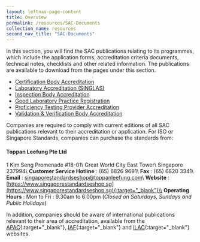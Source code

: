 ```yaml
---
layout: leftnav-page-content
title: Overview
permalink: /resources/SAC-Documents
collection_name: resources
second_nav_title: "SAC-Documents"
---
```


In this section, you will find the SAC publications relating to its programmes, which include the application forms, accreditation criteria documents, technical notes, checklists and other related information. The publications are available to download from the pages under this section.

* [Certification Body Accreditation](/resources/SAC-Documents/certification-body-accreditation)
* [Laboratory Accreditation (SINGLAS)](/resources/SAC-Documents/laboratory-accreditation)
* [Inspection Body Accreditation](/resources/SAC-Documents/inspection-body-accreditation)
* [Good Laboratory Practice Registration](/resources/SAC-Documents/good-laboratory-practice-registration) 
* [Proficiency Testing Provider Accreditation](/resources/SAC-Documents/proficiency-testing-provider-accreditation)
* [Validation & Verification Body Accreditation](/resources/SAC-Documents/validation-and-verification-body-accreditation)

Companies are required to comply with current editions of all SAC publications relevant to their accreditation or application. For ISO or Singapore Standards, companies can purchase the standards from: 

#### Toppan Leefung Pte Ltd 
1 Kim Seng Promenade #18-01\\ <!--COMMENT: the double backslashes is used to denote a line break without any paragraph spacing-->
Great World City East Tower\\
Singapore 237994\\
**Customer Service Hotline** : (65) 6826 9691\\
**Fax** : (65) 6820 3341\\
**Email** : <singaporestandardseshop@toppanleefung.com>\\
**Website** : [https://www.singaporestandardseshop.sg](https://www.singaporestandardseshop.sg){:target="_blank"}\\
**Operating Hours** : Mon to Fri : 9.30am to 6.00pm (*Closed on Saturdays, Sundays and Public Holidays*)




In addition, companies should be aware of international publications relevant to their area of accreditation, available from the [APAC](https://www.apac-accreditation.org/){:target="_blank"}, [IAF](http://www.iaf.nu/){:target="_blank"} and [ILAC](http://www.ilac.org/){:target="_blank"} websites.

<!--COMMENT: the '{:target="_blank"}' at the end of the Markdown webpage URL syntax is used to open the URL in a new window tab -->


